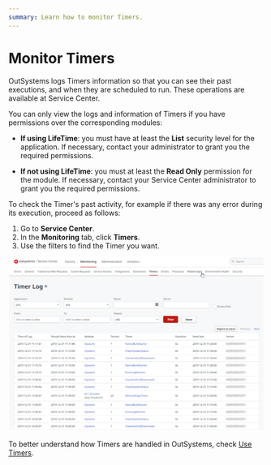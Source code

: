 ```yaml
---
summary: Learn how to monitor Timers.
---
```


# Monitor Timers

OutSystems logs Timers information so that you can see their past executions, and when they are scheduled to run. These operations are available at Service Center.

You can only view the logs and information of Timers if you have permissions over the corresponding modules:

* **If using LifeTime**: you must have at least the **List** security level for the application. If necessary, contact your administrator to grant you the required permissions.

* **If not using LifeTime**: you must at least the **Read Only** permission for the module. If necessary, contact your Service Center administrator to grant you the required permissions.

To check the Timer's past activity, for example if there was any error during its execution, proceed as follows:

1. Go to **Service Center**.
1. In the **Monitoring** tab, click **Timers**.
1. Use the filters to find the Timer you want.

![monitor timers](images/timer-monitor-sc.png)

To better understand how Timers are handled in OutSystems, check [Use Timers](intro.md).
